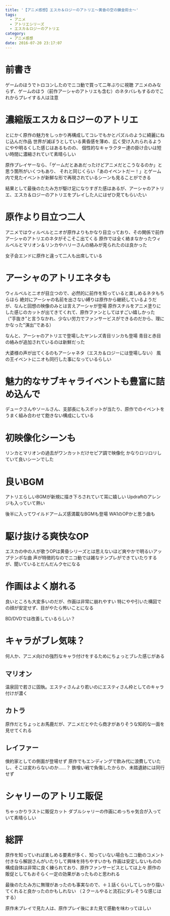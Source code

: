 ```yaml
---
title: '【アニメ感想】エスカ＆ロジーのアトリエ～黄昏の空の錬金術士～'
tags:
  - アニメ
  - アトリエシリーズ
  - エスカ＆ロジーのアトリエ
category:
  - アニメ感想
date: 2016-07-20 23:17:07
---
```


# 前書き

ゲームのほうでトロコンしたのでニコ動で買って二年ぶりに視聴
アニメのみならず、ゲームのほう（前作アーシャのアトリエも含む）のネタバレもするのでこれからプレイする人は注意

<!-- more -->

# 濃縮版エスカ＆ロジーのアトリエ

とにかく原作の魅力をしっかり再構成してコレでもかとパズルのように綺麗にねじ込んだ作品
世界が滅ぼうとしている黄昏感を薄め、広く受け入れられるようにやや明るくした感じはあるものの、
個性的なキャラクター達の掛け合いは短い時間に濃縮されていて素晴らしい

原作プレイヤーなら、「ゲームだとああだったけどアニメだとこうなるのか」と思う箇所がいくつもあり、
それと同じくらい「あのイベントだー！」とゲーム内で見たイベントが新鮮な形で再現されているシーンも見ることができる

結果として最後のたたみ方が駆け足になりすぎた感はあるが、アーシャのアトリエ、エスカ＆ロジーのアトリエをプレイした人にはぜひ見てもらいたい

# 原作より目立つ二人

アニメではウィルベルとニオが原作よりもかなり目立っており、その関係で前作アーシャのアトリエのネタがそこそこ出てくる
原作では全く絡まなかったウィルベルとマリオン＆リンカやハリーさんの絡みが見られたのは良かった

女子会エンドに原作と違って二人も出席している

# アーシャのアトリエネタも

ウィルベルとニオが目立つので、必然的に前作を知っていると楽しめるネタもちらほら
絶対にアーシャの名前を出さない縛りは原作から継続しているようだが、なんと回想の映像のみとは言えアーシャが登場
原作スチルをアニメ塗りにした感じのカットが出てきてくれて、原作ファンとしてはすごい嬉しかった
（"手抜き"と言うなかれ、少ない労力でファンサービスができるのだから、理にかなった"演出"である）

なんと、アーシャのアトリエで登場したヤンレズ青目リンカも登場
青目と赤目の絡みが追加されているのは新鮮だった

大婆様の声が出てくるのもアーシャネタ（エスカ＆ロジーには登場しない）
風の王イベントにニオも同行した事になっているらしい

# 魅力的なサブキャライベントも豊富に詰め込んで

デュークさんやソールさん、支部長にもスポットが当たり、原作でのイベントをうまく組み合わせて飽きない構成にしている

# 初映像化シーンも

リンカとマリオンの過去がワンカットだけセピア調で映像化
かなりロリロリしていて良いシーンでした

# 良いBGM

アトリエらしいBGMが新規に描き下ろされていて耳に嬉しい
Updraftのアレンジも入っていて熱い

後半に入ってワイルドアームズ感満載なBGMも登場
WA1のOPかと思う曲も

# 駆け抜ける爽快なOP

エスカの中の人が歌うOPは黄昏シリーズとは思えないほど爽やかで明るいアップテンポな曲
声が特徴的なのでニコ動では雑なテンプレができていたりするが、聞いているとだんだんクセになる

# 作画はよく崩れる

良いところも大変多いのだが、作画は非常に崩れやすい
特にやや引いた構図での顔が安定せず、目がやたら怖いことになる

BD/DVDでは改善しているらしい？

# キャラがブレ気味？

何人か、アニメ向けの強烈なキャラ付けをするためにちょっとブレた感じがある

## マリオン

温泉回で若さに固執。エスティさんより若いのにエスティさん枠としてのキャラ付けが濃く

## カトラ

原作だとちょっとお馬鹿だが、アニメだとやたら商才がありそうな知的な一面を見せてくれる

## レイファー

倹約家としての側面が登場せず
原作でもエンディングで飲み代に浪費していたし、そこは変わらないのか……？
鉄喰い戦で負傷したからか、未踏遺跡には同行せず

# シャリーのアトリエ販促

ちゃっかりラストに販促カット
ダブルシャリーの作画にめっちゃ気合が入っていて素晴らしい

# 総評

原作を知っていれば楽しめる要素が多く、知っていない場合もニコ動のコメント付きなら解説さんがいたりして興味を持ちやすいかも
作画は安定しないものの構成自体は非常に良く練られており、原作ファンサービスとしては上々
原作の販促としてもおそらく一定の効果があったものと思われる

最後のたたみ方に無理があったのも事実なので、＋１話くらいしてしっかり描いてくれると良かったのかもしれない
（２クールやると流石にダレそうな感じはする）

原作未プレイで見た人は、原作プレイ後にまた見て感動を味わってほしい
